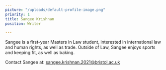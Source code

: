```yaml
---
picture: "/uploads/default-profile-image.png"
priority: 1
title: Sangee Krishnan
position: Writer

---
```

Sangee is a first-year Masters in Law student, interested in international law and human rights, as well as trade. Outside of Law, Sangee enjoys sports and keeping fit, as well as baking.

Contact Sangee at: sangee.krishnan.2021@bristol.ac.uk